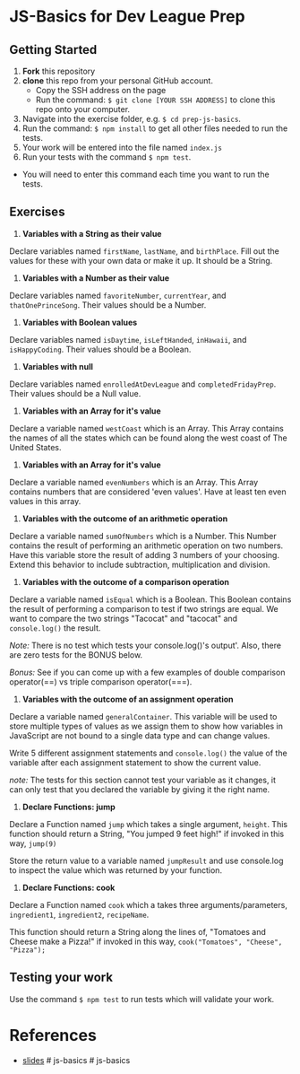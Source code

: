 # JS-Basics for Dev League Prep

## Getting Started
1. **Fork** this repository
1. **clone** this repo from your personal GitHub account.
    - Copy the SSH address on the page
    - Run the command: `$ git clone [YOUR SSH ADDRESS]` to clone this repo onto your computer.
1. Navigate into the exercise folder, e.g. `$ cd prep-js-basics`.
1. Run the command: `$ npm install` to get all other files needed to run the tests.
1. Your work will be entered into the file named `index.js`
1. Run your tests with the command `$ npm test`.
  - You will need to enter this command each time you want to run the tests.

## Exercises

1. **Variables with a String as their value**

  Declare variables named `firstName`, `lastName`, and `birthPlace`. Fill out the values for these with your own data or make it up. It should be a String.

1. **Variables with a Number as their value**

  Declare variables named `favoriteNumber`, `currentYear`, and `thatOnePrinceSong`. Their values should be a Number.

1. **Variables with Boolean values**

  Declare variables named `isDaytime`, `isLeftHanded`, `inHawaii`, and `isHappyCoding`. Their values should be a Boolean.

1. **Variables with null**

  Declare variables named `enrolledAtDevLeague` and `completedFridayPrep`. Their values should be a Null value.

1. **Variables with an Array for it's value**

  Declare a variable named `westCoast` which is an Array. This Array contains the names of all the states which can be found along the west coast of The United States.

1. **Variables with an Array for it's value**

  Declare a variable named `evenNumbers` which is an Array. This Array contains numbers that are considered 'even values'. Have at least ten even values in this array.

1. **Variables with the outcome of an arithmetic operation**

  Declare a variable named `sumOfNumbers` which is a Number. This Number contains the result of performing an arithmetic operation on two numbers. Have this variable store the result of adding 3 numbers of your choosing. Extend this behavior to include subtraction, multiplication and division.

1. **Variables with the outcome of a comparison operation**

  Declare a variable named `isEqual` which is a Boolean. This Boolean contains the result of performing a comparison to test if two strings are equal. We want to compare the two strings "Tacocat" and "tacocat" and `console.log()` the result.

  *Note:*
    There is no test which tests your console.log()'s output'.
    Also, there are zero tests for the BONUS below.

  *Bonus:*
    See if you can come up with a few examples of double comparison
    operator(==) vs triple comparison operator(===).

1. **Variables with the outcome of an assignment operation**

  Declare a variable named `generalContainer`. This variable will be used to store multiple types of values as we assign them to show how variables in JavaScript are not bound to a single data type and can change values.

  Write 5 different assignment statements and `console.log()` the value of the variable after each assignment statement to show the current value.

  *note:*
    The tests for this section cannot test your variable as it changes, it can only test that you declared the variable by giving it the right name.

1. **Declare Functions: jump**

  Declare a Function named `jump` which takes a single argument, `height`. This function should return a String, "You jumped 9 feet high!" if invoked in this way, `jump(9)`

  Store the return value to a variable named `jumpResult` and use console.log to inspect the value which was returned by your function.

1. **Declare Functions: cook**

  Declare a Function named `cook` which a takes three arguments/parameters, `ingredient1`, `ingredient2`, `recipeName`.

  This function should return a String along the lines of, "Tomatoes and Cheese make a Pizza!" if invoked in this way, `cook("Tomatoes", "Cheese", "Pizza");`

## Testing your work
Use the command `$ npm test` to run tests which will validate your work.

# References
- [slides](https://slides.com/sgnl/js-basics)
#   j s - b a s i c s  
 #   j s - b a s i c s  
 